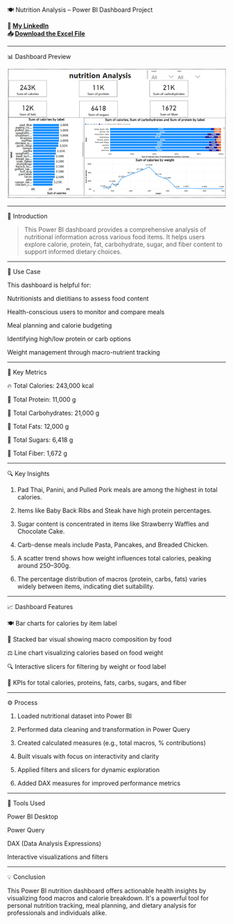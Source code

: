🍽️ Nutrition Analysis – Power BI Dashboard Project

**🔗 [My LinkedIn](https://www.linkedin.com/in/ahmad-yasser-faiq-data-analyst/)**  
**📥 [Download the Excel File](https://github.com/ahmadyase1234/nutrition-analysis/blob/main/nutrition%20analysis.pbix)**  


---

📊 Dashboard Preview

<img src="https://github.com/ahmadyase1234/nutrition-analysis/blob/main/nutrition%20%20analysis.PNG" width="1000">


---

📝 Introduction

> This Power BI dashboard provides a comprehensive analysis of nutritional information across various food items. It helps users explore calorie, protein, fat, carbohydrate, sugar, and fiber content to support informed dietary choices.




---

🎯 Use Case

This dashboard is helpful for:

Nutritionists and dietitians to assess food content

Health-conscious users to monitor and compare meals

Meal planning and calorie budgeting

Identifying high/low protein or carb options

Weight management through macro-nutrient tracking



---

📌 Key Metrics

🔥 Total Calories: 243,000 kcal

💪 Total Protein: 11,000 g

🍞 Total Carbohydrates: 21,000 g

🧈 Total Fats: 12,000 g

🍬 Total Sugars: 6,418 g

🌾 Total Fiber: 1,672 g



---

🔍 Key Insights

1. Pad Thai, Panini, and Pulled Pork meals are among the highest in total calories.


2. Items like Baby Back Ribs and Steak have high protein percentages.


3. Sugar content is concentrated in items like Strawberry Waffles and Chocolate Cake.


4. Carb-dense meals include Pasta, Pancakes, and Breaded Chicken.


5. A scatter trend shows how weight influences total calories, peaking around 250–300g.


6. The percentage distribution of macros (protein, carbs, fats) varies widely between items, indicating diet suitability.




---

📈 Dashboard Features

🍽️ Bar charts for calories by item label

🧮 Stacked bar visual showing macro composition by food

⚖️ Line chart visualizing calories based on food weight

🔍 Interactive slicers for filtering by weight or food label

🧩 KPIs for total calories, proteins, fats, carbs, sugars, and fiber



---

⚙️ Process

1. Loaded nutritional dataset into Power BI


2. Performed data cleaning and transformation in Power Query


3. Created calculated measures (e.g., total macros, % contributions)


4. Built visuals with focus on interactivity and clarity


5. Applied filters and slicers for dynamic exploration


6. Added DAX measures for improved performance metrics




---

🧰 Tools Used

Power BI Desktop

Power Query

DAX (Data Analysis Expressions)

Interactive visualizations and filters



---

💡 Conclusion

This Power BI nutrition dashboard offers actionable health insights by visualizing food macros and calorie breakdown. It's a powerful tool for personal nutrition tracking, meal planning, and dietary analysis for professionals and individuals alike.
